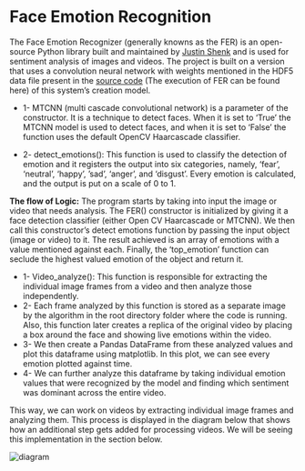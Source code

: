 # Face Emotion Recognition

The Face Emotion Recognizer (generally knowns as the FER) is an open-source Python library built and maintained by [Justin Shenk](https://www.linkedin.com/in/justinshenk/?originalSubdomain=de) and is used for sentiment analysis of images and videos. The project is built on a version that uses a convolution neural network with weights mentioned in the HDF5 data file present in the [source code](https://github.com/justinshenk/fer/tree/master/src/fer/data) (The execution of FER can be found here) of this system’s creation model.

* 1- MTCNN (multi cascade convolutional network) is a parameter of the constructor. It is a technique to detect faces. When it is set to ‘True’ the MTCNN model is used to detect faces, and when it is set to ‘False’ the function uses the default OpenCV Haarcascade classifier.


* 2- detect_emotions(): This function is used to classify the detection of emotion and it registers the output into six categories, namely, ‘fear’, ‘neutral’, ‘happy’, ’sad’, ‘anger’, and ‘disgust’. Every emotion is calculated, and the output is put on a scale of 0 to 1.

**The flow of Logic:** The program starts by taking into input the image or video that needs analysis. The FER() constructor is initialized by giving it a face detection classifier (either Open CV Haarcascade or MTCNN). We then call this constructor’s detect emotions function by passing the input object (image or video) to it. The result achieved is an array of emotions with a value mentioned against each. Finally, the ‘top_emotion’ function can seclude the highest valued emotion of the object and return it.

* 1- Video_analyze(): This function is responsible for extracting the individual image frames from a video and then analyze those independently.
* 2- Each frame analyzed by this function is stored as a separate image by the algorithm in the root directory folder where the code is running. Also, this function later creates a replica of the original video by placing a box around the face and showing live emotions within the video.
* 3- We then create a Pandas DataFrame from these analyzed values and plot this dataframe using matplotlib. In this plot, we can see every emotion plotted against time.
* 4- We can further analyze this dataframe by taking individual emotion values that were recognized by the model and finding which sentiment was dominant across the entire video.

This way, we can work on videos by extracting individual image frames and analyzing them. This process is displayed in the diagram below that shows how an additional step gets added for processing videos. We will be seeing this implementation in the section below.

![diagram](https://miro.medium.com/max/700/1*sw5HvtLvXQJyGs8Ukh0iTQ.png)

